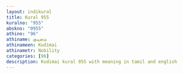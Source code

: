 ```yaml
---
layout: indikural
title: Kural 955
kuralno: "955"
abskno: "0955"
athino: "96"
athiname: குடிமை
athinameen: Kudimai
athinametr: Nobility
categories: [96]
description: Kudimai kural 955 with meaning in tamil and english 
---
```


